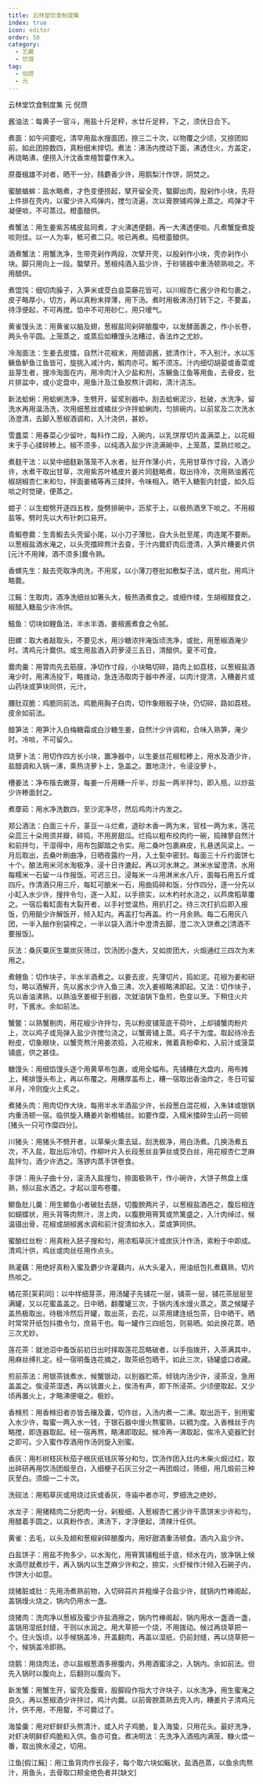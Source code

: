 ```yaml
---
title: 云林堂饮食制度集
index: true
icon: editor
order: 58
category:
  - 艺藏
  - 饮馔
tag:
  - 倪瓒
  - 元
---
```


云林堂饮食制度集 元 倪瓒  

酱油法：每黄子一官斗，用盐十斤足秤，水廿斤足秤，下之，须伏日合下。  

煮面：如午间要吃，清早用盐水搜面团，捺三二十次，以物覆之少顷，又捺团如前。如此团捺数四，真粉细末捍切。煮法：沸汤内搅动下面，沸透住火，方盖定，再烧略沸，便捞入汁沈香朿檀暂藿作末入。  

原蚕蛾雄不对者，晒干一分，鴄麝香少许，用鹅梨汁作饼，阴焚之。  

蜜酿蝤蛑：盐水略煮，才色变便捞起，擘开留全壳，螯脚出肉，股剁作小块，先将上件排在壳内，以蜜少许入鸡弹内，搅匀浇遍，次以膏腴铺鸡弹上蒸之。鸡弹才干凝便啖，不可蒸过。橙齑醋供。  

煮蟹法：用生姜紫苏橘皮盐同煮，才火沸透便翻，再一大沸透便啖。凡煮蟹旋煮旋啖则佳。以一人为率，秪可煮二只。啖已再煮。捣橙齑醋供。  

酒煮蟹法：用蟹洗净，生带壳剁作两段，次擘开壳，以股剁作小块，壳亦剁作小块。脚只用向上一段。螯擘开。葱椒纯酒入盐少许，于砂锡器中重汤顿熟啖之。不用醋供。  

煮馄饨：细切肉臊子，入笋米或茭白韭菜藤花皆可，以川椒杏仁酱少许和匀裹之，皮子略厚小，切方，再以真粉末捍薄，用下汤。煮时用极沸汤打转下之，不要盖，待浮便起，不可再搅。馅中不可用砂仁，用只嗳气。  

黄雀馒头法：用黄雀以脑及翅，葱椒盐同剁碎酿腹中，以发酵面裹之，作小长卷，两头令平圆。上笼蒸之，或蒸后如糟馒头法糟过，香法炸之尤妙。  

冷淘面法：生姜去皮擂，自然汁花椒末，用醋调酱，摅清作汁，不入别汁。水以冻鳜鱼鲈鱼江鱼皆可，旋挑入减汁内，鰕肉亦可。鰕不须冻。汁内细切胡荽或香菜或韭芽生者，搜冷淘面在内，用冷肉汁入少盐和剂，冻鳜鱼江鱼等用鱼，去骨皮，批片排盆中，或小定盘中，用鱼汁及江鱼胶熬汁调和，清汁浇冻。  

新法蛤蜊：用蛤蜊洗净，生劈开，留浆别器中。刮去蛤蜊泥沙，批破，水洗净，留洗水再用温汤洗，次用细葱丝或橘丝少许拌蛤蜊肉，匀排碗内，以前浆及二次洗水汤澄清，去脚入葱椒酒调和，入汁浇供，甚妙。  

雪盫菜：用春菜心少留叶，每科作二段，入碗内，以乳饼厚切片盖满菜上，以花椒末于手心揉碎糁上。椒不须多，以纯酒入盐少许浇满碗中，上笼蒸，菜熟烂啖之。  

煮麸干法：以吴中细麸新落笼不入水者，扯开作薄小片，先用甘草作寸段，入酒少许，水煮干取出甘草，次用紫苏叶橘皮片姜片同麸略煮，取出待冷，次用熟油酱花椒胡椒杏仁末和匀，拌面姜橘等再三揉拌，令味相入。晒干入糖甏内封盛，如久后啖之时觉硬，便蒸之。  

蚶子：以生蚶劈开逐四五枚，旋劈排碗中，沥浆于上，以极热酒烹下啖之。不用椒盐等。劈时先以大布针刺口易开。  

青鰕卷爨：生青鰕去头壳留小尾，以小刀子薄批，自大头批至尾，肉连尾不要断。以葱椒盐酒水淹之，以头壳擂碎熬汁去查，于汁内爨虾肉后澄清，入笋片糟姜片供[元汁不用辣，酒不须多]爨令熟。  

香螺先生：敲去壳取净肉洗，不用浆，以小薄刀卷批如敷梨子法，或片批，用鸡汁略爨。  

江鳐：生取肉，酒净洗细丝如箸头大，极热酒煮食之。或细作缕，生胡椒醋食之，椒醋入糖盐少许冷供。  

鰦鱼：切块如鲤鱼法，半水半酒，姜椒酱煮食之令腻。  

田螺：取大者敲取头，不要见水，用沙糖浓拌淹饭顷洗净，或批，用葱椒酒淹少时。清鸡元汁爨供。或生用盐酒入莳萝浸三五日，清醋供。夏不可食。  

爨肉羹：用膂肉先去筋膜，净切作寸段，小块略切碎，路肉上如荔枝，以葱椒盐酒淹少时，用沸汤投下，略拨动，急连汤取肉于器中养浸，以肉汁提清，入糟姜片或山药块或笋块同供，元汁。  

腰肚双脆：鸡脆同前法。鸡脆用胸子白肉，切作象眼骰子块，仍切碎，路如荔枝。皮余如前法。  

醋笋法：用笋汁入白梅糖霜或白沙糖生姜，自然汁少许调和，合味入熟笋，淹少时。冷啖，不可留久。  

烧萝卜法：用切作四方长小块，置净器中，以生姜丝花椒粒糁上，用水及酒少许，盐醋调和入锅一沸，乘热浇萝卜上，急盖之。置地浇汁，令浸没萝卜。  

槽姜法：净布揩去嫩芽，每姜一斤用糟一斤半，炒盐一两半拌匀，即入瓶，以炒盐少许糁面封之。  

煮藦茹：用水净洗数四，至沙泥净尽，然后鸡肉汁内发之。  

郑公酒法：白面三十斤，菉豆一斗烂煮，退砂木香一两为末，官桂一两为末，莲花朵蕊三十朵用须并瓣，碎捣，不用房甜瓜。烂捣以粗布绞肉约一碗，捣辣蓼自然汁和前拌匀，干湿得中，用布包脚踏之令实。用二桑叶包裹麻皮，扎悬透风梁上。一月后取出，去桑叶刷曲净，日晒夜露约一月，入土甏中密封。每面三十斤约面饼七十个。酿法用米河水淘极净，浸十日许漉起，再以河水淋之。淋米水留澄清，水用每糯米一石留一斗作报饭。可迟三日。浸每米一斗用淋米水八斤，面每石用五斤或四斤。作清酒只用三斤，每缸可酿米一石，用曲捣碎和饭，分作四分，逐一分先以小缸入水少许，搜拌令匀，逐一入缸，以手捺实，以木杓衬水浇之，以芦席稻草覆之。一宿后看缸面有大裂开者，以手衬觉温热，用扒打之。待三次打扒后即入报饭，仍用醅少许解饭开，倾入缸内。再盖打匀再盖。约一月余熟。每二石用灰八团，一半入醅作别袋榨之，一半以袋入酒汁中澄清去脚，澄二次入饼煮之[清酒不要报饭]。  

灰法：桑灰粟灰生粟炭灰筛过，饮汤团小盏大，又如炭团大，火煅通红三四次为末用之。  

煮鲤鱼：切作块子，半水半酒煮之。以姜去皮，先薄切片，捣如泥。花椒为姜和研匀，略以酒解开，先以酱水少许入鱼三沸，次入姜椒略沸即起。又法：切作块子，先以香油沸熟，以熟油烹姜椒于别器，次就油锅下鱼煎，色变以烹。下稍住火片时，下酱水。余如前法。  

蟹鳖：以熟蟹剔肉，用花椒少许拌匀，先以粉皮铺笼底干荷叶，上却铺蟹肉粉片上，次以鸡子或凫弹入盐少许搅匀浇之，以蟹膏铺上蒸。鸡子干为度。取起待冷去粉皮，切象眼块，以蟹壳熬汁用姜浓捣，入花椒末，微着真粉牵和，入前汁或菠菜铺底，供之甚佳。  

糖馒头：用细馅馒头逐个用黄草布包裹，或用全幅布。先铺糟在大盘内，用布摊上，稀排馒头布上，再以布覆之。用糟厚盖布上，糟一宿取出香油炸之，冬日可留半月，冷则旋火上炙之。  

煮猪头肉：用肉切作大块，每用半水半酒盐少许，长段葱白混花椒，入朱钵或银锅内重汤顿一宿。临供旋入糟姜片新橙橘丝。如要作糜，入糯米擂碎生山药一同顿[猪头一只可作糜四分]。  

川猪头：用猪头不劈开者，以草柴火熏去延，刮洗极净，用白汤煮。几换汤煮五次，不入盐，取出后冷切，作柳叶片入长段葱丝韭笋丝或茭白丝，用花椒杏仁芝麻盐拌匀，酒少许洒之。荡锣内蒸手饼卷食。  

手饼：用头子曲十分，滚汤入盐搜匀，捺面极熟干，作小碗许，大饼子熬盘上熯熟，频以盐水洒之。才起以湿布卷覆。  

鲫鱼肚儿羹：用生鲫鱼小者破肚去肠，切腹腴两片子，以葱椒盐酒邑之，腹后相连如蝴蝶状，用头背等肉熬汁，涝上肉，以腹腴用筲箕或笊篱盛之，入汁肉绰过，候温镊出骨，花椒或胡椒酱水调和前汁捉清如水入，菜或笋同供。  

蜜酿红丝粉：用真粉入胚子搜和匀，用浓稻草灰汁或炭灰汁作汤，索粉于中即成。清鸡汁供，鸡丝或肉丝任用作点头。  

熟灌藕：用绝好真粉入蜜及麝少许灌藕内，从大头灌入，用油纸包扎煮藕熟，切片热啖之。  

橘花茶[茉莉同]：以中样细芽茶，用汤罐子先铺花一层，铺茶一层，铺花茶层层至满罐，又以花蜜盖盖之。日中晒，翻覆罐三次，于锅内浅水熳火蒸之。蒸之候罐子盖热极取出，待极冷然后开罐，取出茶，去花，以茶用建连纸包茶，日中晒干。晒时常常开纸包抖擞令匀，庶易干也。每一罐作三四纸包，则易晒。如此换花蒸，晒三次尤妙。  

莲花茶：就池沼中蚤饭前初日出时择取莲花蕊略破者，以手指拨开，入茶满其中，用麻丝缚扎定。经一宿明蚤连花摘之，取茶纸包晒干。如此三次，钖罐盛口收藏。  

煎前茶法：用银茶铫煮水，候蟹银动，以别器贮茶。倾铫内汤少许，浸茶没，急用盖盖之。俟浸茶湿透，再以铫置火上，俟汤有声，即下所浸茶。少顷便取起，又少顷再置火上，才略沸便啜之。极妙。  

香橼煎：用香橼旧者亦皆去穰及囊，切作丝，入汤内煮一二沸。取出沥干，别用蜜入水少许，每蜜一两入水一钱，于银石器中熳火熬蜜熟，以稠为度。入香橼丝于内略搅，即连器取起。经一宿再熬，略沸即取起。候冷再一沸取起，俟冷入瓷器贮封之即可。少入蜜作荐酒用作汤则旋入别蜜。  

香灰：用杉树枝灰秋茄子根灰纸钱灰等分和匀，饮汤作团入灶内木柴火煅过红，取出碎研再用饮汤团煅至白，入细梗子石灰三分之一再团煅过，筛细，用几煅前三种灰至白。须煅一二十次。  

洗砚法：用稻草灰或用烧过灰或香灰，寺庙中者亦可，罗细洗之绝妙。  

水龙子：用猪精肉二分肥肉一分，剁极细，入葱椒杏仁酱少许干蒸饼末少许和匀，用醋着手圆之，以真粉作衣，沸汤下，才浮便起，清辣汁任供。  

黄雀：去毛，以头及翅和葱椒剁碎酿腹内，用好甜酒重汤顿食。酒内入盐少许。  

白盐饼子：用盐不拘多少，以水淘化，用筲箕铺粗纸于底，倾水在内，放净锅上候水滴尽就煮炒干，再入锅内以生芝麻少许和之，捺实，火虾候作汁倾入石碗子内，作饼大小如意。  

烧猪脏或肚：先用汤煮熟前物，入切碎蒜片并粗燥子合盐少许，就锅内竹棒阁起，盖锅熳火烧之，锅内仍用水一盏。  

烧猪肉：洗肉净以葱椒及蜜少许盐酒擦之，锅内竹棒阁起，锅内用水一盏酒一盏，盖锅用湿纸封缝，干则以水润之。用大草把一个烧，不用拨动。候过再烧草把一个。住火饭顷，以手候锅盖冷，开盖翻肉，再盖以湿纸，仍前封缝，再以烧草把一个，候锅盖冷即熟。  

烧鹅：用烧肉法，亦以盐椒葱酒多擦腹内，外用酒蜜涂之，入锅内。余如前法。但先入锅时以腹向上，后翻则以腹向下。  

新发蟹：用蟹生开，留壳及腹膏，股脚段作指大寸许块子，以水洗净，用生蜜淹之良久，再以葱椒酒少许拌过，鸡汁内爨。以前膏腴蒸熟去壳入内，糟姜片子清鸡元汁，供不用，不用螯，不可爨过了。  

海蛰羹：用对虾鲜虾头熬清汁，或入片子鸡脆，复入海蛰，只用花头。最好洗净，对虾决明鲜虾鸡脆和入供。鱼亦可食。煮决明法：先洗净入酒瓶内满笼，糠火煨一番，取出换水浸之，切用。  

江鱼[假江鳐]：用江鱼背肉作长段子，每个取六块如鳐状，盐酒邑蒸，以鱼余肉熬汁，用鱼头，去骨取口颊金绝色者并[缺文]  
